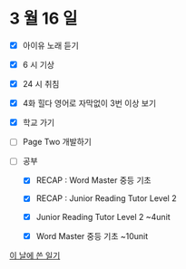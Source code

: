 # 3 월 16 일

- [x] 아이유 노래 듣기

- [x] 6 시 기상
- [x] 24 시 취침

- [x] 4화 힐다 영어로 자막없이 3번 이상 보기

- [x] 학교 가기

- [ ] Page Two 개발하기

- [ ] 공부

  - [x] RECAP : Word Master 중등 기초
  - [x] RECAP : Junior Reading Tutor Level 2

  - [x] Junior Reading Tutor Level 2 ~4unit
  - [x] Word Master 중등 기초 ~10unit

[이 날에 쓴 일기](../../../diary/2022/3/17.md)

